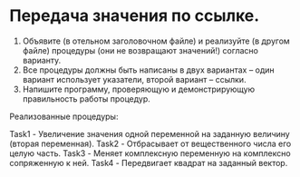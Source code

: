 Передача значения
по ссылке.
===========
1. Объявите (в отельном заголовочном файле) и реализуйте (в другом файле)
процедуры (они не возвращают значений!) согласно варианту.
2. Все процедуры должны быть написаны в двух вариантах – один вариант использует
указатели, второй вариант – ссылки.
3. Напишите программу, проверяющую и демонстрирующую правильность работы
процедур.

<p>Реализованные процедуры: </p>
Task1 - Увеличение значения одной переменной на заданную величину (вторая
переменная).
Task2 - Отбрасывает от вещественного числа его целую часть.
Task3 - Меняет комплексную переменную на комплексно сопряженную к ней.
Task4 - Передвигает квадрат на заданный вектор.
